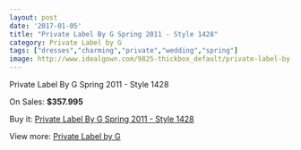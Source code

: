 ```yaml
---
layout: post
date: '2017-01-05'
title: "Private Label By G Spring 2011 - Style 1428"
category: Private Label by G
tags: ["dresses","charming","private","wedding","spring"]
image: http://www.idealgown.com/9825-thickbox_default/private-label-by-g-spring-2011-style-1428.jpg
---
```

Private Label By G Spring 2011 - Style 1428

On Sales: **$357.995**
<a href="https://www.idealgown.com/en/private-label-by-g/4056-private-label-by-g-spring-2011-style-1428.html"><amp-img layout="responsive" width="600" height="600" src="//www.idealgown.com/9825-thickbox_default/private-label-by-g-spring-2011-style-1428.jpg" alt="Private Label By G Spring 2011 - Style 1428 0" /></a>
<a href="https://www.idealgown.com/en/private-label-by-g/4056-private-label-by-g-spring-2011-style-1428.html"><amp-img layout="responsive" width="600" height="600" src="//www.idealgown.com/9826-thickbox_default/private-label-by-g-spring-2011-style-1428.jpg" alt="Private Label By G Spring 2011 - Style 1428 1" /></a>

Buy it: [Private Label By G Spring 2011 - Style 1428](https://www.idealgown.com/en/private-label-by-g/4056-private-label-by-g-spring-2011-style-1428.html "Private Label By G Spring 2011 - Style 1428")

View more: [Private Label by G](https://www.idealgown.com/en/46-private-label-by-g "Private Label by G")